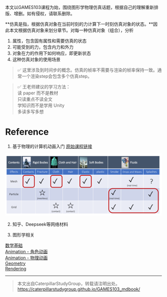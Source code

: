 本文以GAMES103课程为始，围绕图形学物理仿真话题，根据自己的理解重新排版、增删。如有侵权，请联系删除。

**仿真是指，根据仿真对象在当前时刻的力计算下一时刻仿真对象的状态。**因此本文根据仿真对象来划分章节。对每一种仿真对象（组合），分析
1. 属性，包含固有属性和需要仿真的状态
2. 可能受到的力，包含内力和外力
3. 对象在力的作用下如何响应，即更新状态
4. 这种仿真对象的使用场景

> &#x2705; 这里涉及到时间步的概念。仿真的帧率不需要与渲染的帧率保持一致。通常一个渲染step会包含多个仿真step。  

> &#x2705; 王老师建议的学习方法：  
> 读 paper 而不是教材  
> 只读重点不读全文  
> 学知识而不是学用 Unity  
> 多读多写多想  

# Reference

1. 基于物理的计算机动画入门 [原始课程链接](https://www.bilibili.com/video/BV12Q4y1S73g/?spm_id_from=333.337.search-card.all.click)

![](./assets/1-16.png)   

2. 知乎、Deepseek等网络材料

3. 图形学相关

[数学基础](https://caterpillarstudygroup.github.io/mathematics_basic_for_ML/index.html)          
[Animation - 角色动画](https://caterpillarstudygroup.github.io/GAMES105_mdbook/)   
[Animation - 物理动画](https://caterpillarstudygroup.github.io/GAMES103_mdbook/)     
[Geometry](https://caterpillarstudygroup.github.io/GAMES102_mdbook/)       
[Rendering](https://caterpillarstudygroup.github.io/GAMES101_mdbook/)  

---------------------------------------
> 本文出自CaterpillarStudyGroup，转载请注明出处。  
> https://caterpillarstudygroup.github.io/GAMES103_mdbook/